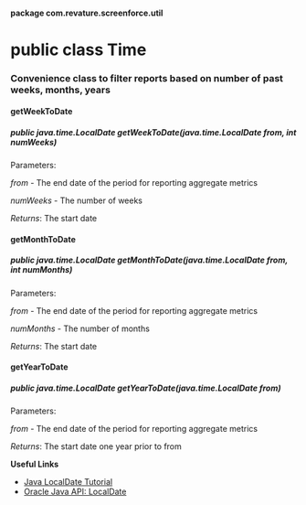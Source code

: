#### package com.revature.screenforce.util

# public class Time

### Convenience class to filter reports based on number of past weeks, months, years

#### getWeekToDate

##### public java.time.LocalDate getWeekToDate(java.time.LocalDate from, int numWeeks)

Parameters:

*from* - The end date of the period for reporting aggregate metrics

*numWeeks* - The number of weeks

*Returns*:
The start date


#### getMonthToDate

##### public java.time.LocalDate getMonthToDate(java.time.LocalDate from, int numMonths)

Parameters:

*from* - The end date of the period for reporting aggregate metrics

*numMonths* - The number of months

*Returns*:
The start date


#### getYearToDate

##### public java.time.LocalDate getYearToDate(java.time.LocalDate from)

Parameters:

*from* - The end date of the period for reporting aggregate metrics

*Returns*:
The start date one year prior to from


**Useful Links** 
- [Java LocalDate Tutorial](http://tutorials.jenkov.com/java-date-time/localdate.html)
- [Oracle Java API: LocalDate](https://docs.oracle.com/javase/8/docs/api/java/time/LocalDate.html)

